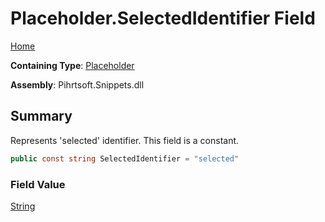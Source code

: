 # Placeholder\.SelectedIdentifier Field

[Home](../../../../README.md)

**Containing Type**: [Placeholder](../README.md)

**Assembly**: Pihrtsoft\.Snippets\.dll

## Summary

Represents 'selected' identifier\. This field is a constant\.

```csharp
public const string SelectedIdentifier = "selected"
```

### Field Value

[String](https://docs.microsoft.com/en-us/dotnet/api/system.string)

